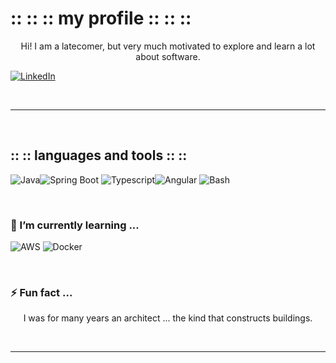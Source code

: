 # :: :: :: my profile :: :: ::

<p align="center">
	Hi! I am a latecomer, but very much motivated to explore and learn a lot about software.
</p>

[![LinkedIn](https://img.shields.io/badge/LinkedIn-0077B5?style=for-the-badge&logo=linkedin&logoColor=white)](https://www.linkedin.com/in/mendes-r/)

<br>

---

<br>

## :: :: languages and tools :: ::
![Java](https://img.shields.io/badge/Java-ED8B00?style=for-the-badge&logo=java&logoColor=white)![Spring Boot](https://img.shields.io/badge/Spring-6DB33F?style=for-the-badge&logo=spring&logoColor=white) ![Typescript](https://img.shields.io/badge/TypeScript-007ACC?style=for-the-badge&logo=typescript&logoColor=white)![Angular](https://img.shields.io/badge/Angular-DD0031?style=for-the-badge&logo=angular&logoColor=white) ![Bash](https://img.shields.io/badge/Shell_Script-121011?style=for-the-badge&logo=gnu-bash&logoColor=white)

<br>

### 🌱 I’m currently learning ...

![AWS](https://img.shields.io/badge/Amazon_AWS-FF9900?style=for-the-badge&logo=amazonaws&logoColor=white)
![Docker](https://img.shields.io/badge/Docker-2CA5E0?style=for-the-badge&logo=docker&logoColor=white)


<br>

### ⚡ Fun fact ...

<p align="center">
	I was for many years an architect ... the kind that constructs buildings. 
</p>

<br>

---


